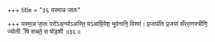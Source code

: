+++
title = "३६ यस्मान्न जातः"

+++
यस्मा॒न्न जा॒तः परो॑ऽअ॒न्योऽअस्ति॒ यऽआ॑वि॒वेश॒ भुव॑नानि॒ विश्वा॑। प्र॒जाप॑तिः प्र॒जया॑ सँररा॒णस्त्रीणि॒ ज्योती॑ँषि सचते॒ स षो॑ड॒शी ॥३६॥